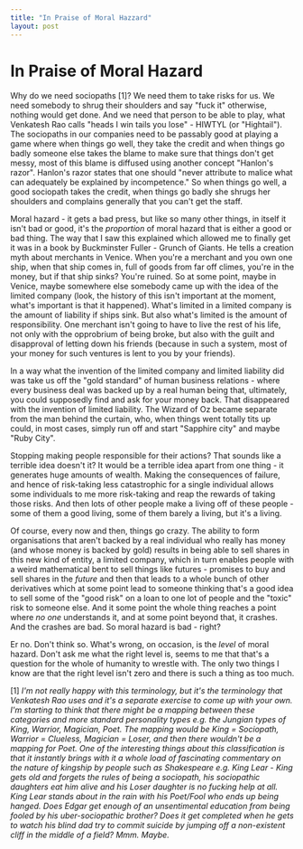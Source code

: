 ```yaml
---
title: "In Praise of Moral Hazzard"
layout: post 
---
```



# In Praise of Moral Hazard

Why do we need sociopaths [1]? We need them to take risks for us. We need somebody to shrug their shoulders and say "fuck it" otherwise, nothing would get done. And we need that person to be able to play, what Venkatesh Rao calls "heads I win tails you lose" - HIWTYL (or "Hightail"). The sociopaths in our companies need to be passably good at playing a game where when things go well, they take the credit and when things go badly someone else takes the blame to make sure that things don't get messy, most of this blame is diffused using another concept "Hanlon's razor". Hanlon's razor states that one should "never attribute to malice what can adequately be explained by incompetence."  So when things go well, a good sociopath takes the credit, when things go badly she shrugs her shoulders and complains generally that you can't get the staff.

Moral hazard - it gets a bad press, but like so many other things, in itself it isn't bad or good, it's the *proportion* of moral hazard that is either a good or bad thing.  The way that I saw this explained which allowed me to finally get it was in a book by Buckminster Fuller - Grunch of Giants.  He tells a creation myth about merchants in Venice.  When you're a merchant and you own one ship, when that ship comes in, full of goods from far off climes, you're in the money, but if that ship sinks?  You're ruined.  So at some point, maybe in Venice, maybe somewhere else somebody came up with the idea of the limited company (look, the history of this isn't important at the moment, what's important is that it happened).  What's limited in a limited company is the amount of liability if ships sink.  But also what's limited is the amount of responsibility.  One merchant isn't going to have to live the rest of his life, not only with the opprobrium of being broke, but also with the guilt and disapproval of letting down his friends (because in such a system, most of your money for such ventures is lent to you by your friends).

In a way what the invention of the limited company and limited liability did was take us off the "gold standard" of human business relations - where every business deal was backed up by a real human being that, ultimately, you could supposedly find and ask for your money back.  That disappeared with the invention of limited liability.  The Wizard of Oz became separate from the man behind the curtain, who, when things went totally tits up could, in most cases, simply run off and start "Sapphire city" and maybe "Ruby City".

Stopping making people responsible for their actions?  That sounds like a terrible idea doesn't it?  It would be a terrible idea apart from one thing - it generates huge amounts of wealth.  Making the consequences of failure, and hence of risk-taking less catastrophic for a single individual allows some individuals to me more risk-taking and reap the rewards of taking those risks. And then lots of other people make a living off of these people - some of them a good living, some of them barely a living, but it's a living.

Of course, every now and then, things go crazy.  The ability to form organisations that aren't backed by a real individual who really has money (and whose money is backed by gold) results in being able to sell shares in this new kind of entity, a limited company, which in turn enables people with a weird mathematical bent to sell things like futures - promises to buy and sell shares in the *future* and then that leads to a whole bunch of other derivatives which at some point lead to someone thinking that's a good idea to sell some of the "good risk" on a loan to one lot of people and the "toxic" risk to someone else.  And it some point the whole thing reaches a point where *no one* understands it, and at some point beyond that, it crashes.  And the crashes are bad.  So moral hazard is bad - right?

Er no.  Don't think so. What's wrong, on occasion, is the *level* of moral hazard. Don't ask me what the right level is, seems to me that that's a question for the whole of humanity to wrestle with. The only two things I know are that the right level isn't zero and there is such a thing as too much.

[1] *I'm not really happy with this terminology, but it's the terminology that Venkatesh Rao uses and it's a separate exercise to come up with your own.  I'm starting to think that there might be a mapping between these categories and more standard personality types e.g. the Jungian types of King, Warrior, Magician, Poet.  The mapping would be King = Sociopath, Warrior = Clueless, Magician = Loser, and then there wouldn't be a mapping for Poet.  One of the interesting things about this classification is that it instantly brings with it a whole load of fascinating commentary on the nature of kingship by people such as Shakespeare e.g. King Lear - King gets old and forgets the rules of being a sociopath, his sociopathic daughters eat him alive and his Loser daughter is no fucking help at all. King Lear stands about in the rain with his Poet/Fool who ends up being hanged. Does Edgar get enough of an unsentimental education from being fooled by his uber-sociopathic brother? Does it get completed when he gets to watch his blind dad try to commit suicide by jumping off a non-existent cliff in the middle of a field? Mmm.  Maybe.*
